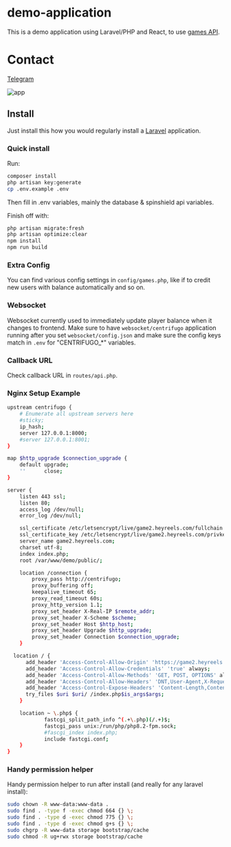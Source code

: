 # demo-application
This is a demo application using Laravel/PHP and React, to use [games API](https://documentation.spin.ac).

# Contact
[Telegram](https://t.me/wrccwest)

![app](preview.png)

## Install
Just install this how you would regularly install a [Laravel](https://laravel.com/docs) application. 

### Quick install
Run:
```bash
composer install
php artisan key:generate
cp .env.example .env
```

Then fill in .env variables, mainly the database & spinshield api variables.

Finish off with:
```bash
php artisan migrate:fresh
php artisan optimize:clear
npm install
npm run build
```

### Extra Config
You can find various config settings in `config/games.php`, like if to credit new users with balance automatically and so on.

### Websocket
Websocket currently used to immediately update player balance when it changes to frontend. Make sure to have `websocket/centrifugo` application running after you set `websocket/config.json` and make sure the config keys match in `.env` for "CENTRIFUGO_*" variables.

### Callback URL
Check callback URL in `routes/api.php`.

### Nginx Setup Example
```bash
upstream centrifugo {
    # Enumerate all upstream servers here
    #sticky;
    ip_hash;
    server 127.0.0.1:8000;
    #server 127.0.0.1:8001;
}

map $http_upgrade $connection_upgrade {
    default upgrade;
    ''      close;
}

server {
    listen 443 ssl;
    listen 80;
    access_log /dev/null;
    error_log /dev/null;

    ssl_certificate /etc/letsencrypt/live/game2.heyreels.com/fullchain.pem;
    ssl_certificate_key /etc/letsencrypt/live/game2.heyreels.com/privkey.pem;
    server_name game2.heyreels.com;
    charset utf-8;
    index index.php;
    root /var/www/demo/public/;

    location /connection {
        proxy_pass http://centrifugo;
        proxy_buffering off;
        keepalive_timeout 65;
        proxy_read_timeout 60s;
        proxy_http_version 1.1;
        proxy_set_header X-Real-IP $remote_addr;
        proxy_set_header X-Scheme $scheme;
        proxy_set_header Host $http_host;
        proxy_set_header Upgrade $http_upgrade;
        proxy_set_header Connection $connection_upgrade;
    }

  location / {
      add_header 'Access-Control-Allow-Origin' 'https://game2.heyreels.com' always;
      add_header 'Access-Control-Allow-Credentials' 'true' always;
      add_header 'Access-Control-Allow-Methods' 'GET, POST, OPTIONS' always;
      add_header 'Access-Control-Allow-Headers' 'DNT,User-Agent,X-Requested-With,If-Modified-Since,Content-Type,Range' always;
      add_header 'Access-Control-Expose-Headers' 'Content-Length,Content-Range' always;
      try_files $uri $uri/ /index.php$is_args$args;
    }

    location ~ \.php$ {
            fastcgi_split_path_info ^(.+\.php)(/.+)$;
            fastcgi_pass unix:/run/php/php8.2-fpm.sock;
            #fascgi_index index.php;
            include fastcgi.conf;
    }
}
```

### Handy permission helper
Handy permission helper to run after install (and really for any laravel install):
```bash
sudo chown -R www-data:www-data .
sudo find . -type f -exec chmod 664 {} \;
sudo find . -type d -exec chmod 775 {} \;
sudo find . -type d -exec chmod g+s {} \;
sudo chgrp -R www-data storage bootstrap/cache
sudo chmod -R ug+rwx storage bootstrap/cache
```

